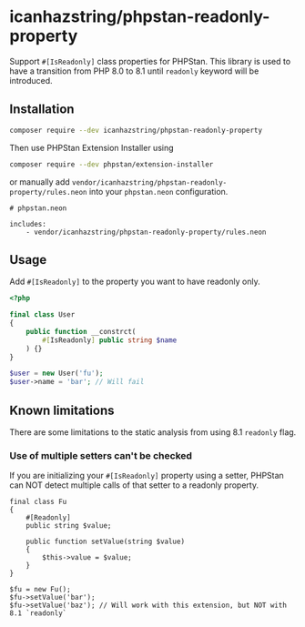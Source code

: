 # icanhazstring/phpstan-readonly-property
Support `#[IsReadonly]` class properties for PHPStan.
This library is used to have a transition from PHP 8.0 to 8.1 until `readonly`
keyword will be introduced.

## Installation

```bash
composer require --dev icanhazstring/phpstan-readonly-property
```

Then use PHPStan Extension Installer using

```bash
composer require --dev phpstan/extension-installer
```

or manually add `vendor/icanhazstring/phpstan-readonly-property/rules.neon` into your `phpstan.neon` configuration.

```neon
# phpstan.neon

includes:
    - vendor/icanhazstring/phpstan-readonly-property/rules.neon
```

## Usage
Add `#[IsReadonly]` to the property you want to have readonly only.

```php
<?php

final class User
{
    public function __constrct(
        #[IsReadonly] public string $name
    ) {}
}

$user = new User('fu');
$user->name = 'bar'; // Will fail
```

## Known limitations
There are some limitations to the static analysis from using 8.1 `readonly` flag.

### Use of multiple setters can't be checked
If you are initializing your `#[IsReadonly]` property using a setter, PHPStan can NOT detect
multiple calls of that setter to a readonly property.

```
final class Fu
{
    #[Readonly]
    public string $value;

    public function setValue(string $value)
    {
        $this->value = $value;
    }
}

$fu = new Fu();
$fu->setValue('bar');
$fu->setValue('baz'); // Will work with this extension, but NOT with 8.1 `readonly`
```
